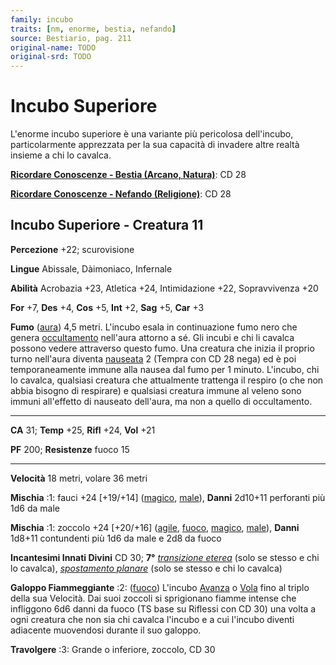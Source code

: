 ```yaml
---
family: incubo
traits: [nm, enorme, bestia, nefando]
source: Bestiario, pag. 211
original-name: TODO
original-srd: TODO
---
```


# Incubo Superiore

L'enorme incubo superiore è una variante più pericolosa dell'incubo,
particolarmente apprezzata per la sua capacità di invadere altre realtà insieme
a chi lo cavalca.

**[Ricordare Conoscenze - Bestia (Arcano, Natura)](/azioni/ricordare-conoscenze)**:
CD 28

**[Ricordare Conoscenze - Nefando (Religione)](/azioni/ricordare-conoscenze)**:
CD 28

## Incubo Superiore - Creatura 11

**Percezione** +22; scurovisione

**Lingue** Abissale, Dàimoniaco, Infernale

**Abilità** Acrobazia +23, Atletica +24, Intimidazione +22, Sopravvivenza +20

**For** +7, **Des** +4, **Cos** +5, **Int** +2, **Sag** +5, **Car** +3

**Fumo** ([aura](/tratti/aura)) 4,5 metri. L'incubo esala in continuazione fumo
nero che genera [occultamento](/condizioni/occultato) nell'aura attorno a sé.
Gli incubi e chi li cavalca possono vedere attraverso questo fumo. Una creatura
che inizia il proprio turno nell'aura diventa [nauseata](/condizioni/nauseato) 2
(Tempra con CD 28 nega) ed è poi temporaneamente immune alla nausea dal fumo per
1 minuto. L'incubo, chi lo cavalca, qualsiasi creatura che attualmente trattenga
il respiro (o che non abbia bisogno di respirare) e qualsiasi creatura immune al
veleno sono immuni all'effetto di nauseato dell'aura, ma non a quello di
occultamento.

---

**CA** 31; **Temp** +25, **Rifl** +24, **Vol** +21

**PF** 200; **Resistenze** fuoco 15

---

**Velocità** 18 metri, volare 36 metri

**Mischia** :1: fauci +24 \[+19/+14] ([magico](/tratti/magico),
[male](/tratti/male)), **Danni** 2d10+11 perforanti più 1d6 da male

**Mischia** :1: zoccolo +24 \[+20/+16] ([agile](/tratti/agile),
[fuoco](/tratti/fuoco), [magico](/tratti/magico), [male](/tratti/male)),
**Danni** 1d8+11 contundenti più 1d6 da male e 2d8 da fuoco

**Incantesimi Innati Divini** CD 30; **7°**
_[transizione eterea](/incantesimi/transizione-eterea)_ (solo se stesso e chi lo
cavalca), _[spostamento planare](/incantesimi/spostamento-planare)_ (solo se
stesso e chi lo cavalca)

**Galoppo Fiammeggiante** :2: ([fuoco](/tratti/fuoco)) L'incubo
[Avanza](/azioni/avanzare) o [Vola](/azioni/volare) fino al triplo della sua
Velocità. Dai suoi zoccoli si sprigionano fiamme intense che infliggono 6d6
danni da fuoco (TS base su Riflessi con CD 30) una volta a ogni creatura che non
sia chi cavalca l'incubo e a cui l'incubo diventi adiacente muovendosi durante
il suo galoppo.

**Travolgere** :3: Grande o inferiore, zoccolo, CD 30
